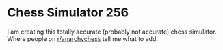 # Chess Simulator 256

I am creating this totally accurate (probably not accurate) chess simulator. Where people on [r/anarchychess](https://www.reddit.com/r/AnarchyChess/) tell me what to add.
